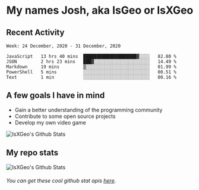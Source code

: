 <h1 align="center">My names Josh, aka IsGeo or IsXGeo</h1>

## Recent Activity
<!--START_SECTION:waka-->
```text
Week: 24 December, 2020 - 31 December, 2020

JavaScript   13 hrs 40 mins  ████████████████████▓░░░░   82.80 % 
JSON         2 hrs 23 mins   ███▓░░░░░░░░░░░░░░░░░░░░░   14.49 % 
Markdown     19 mins         ▒░░░░░░░░░░░░░░░░░░░░░░░░   01.99 % 
PowerShell   5 mins          ░░░░░░░░░░░░░░░░░░░░░░░░░   00.51 % 
Text         1 min           ░░░░░░░░░░░░░░░░░░░░░░░░░   00.16 % 
```
<!--END_SECTION:waka-->

## **A few goals I have in mind**

- Gain a better understanding of the programming community
- Contribute to some open source projects
- Develop my own video game

<img align="center" alt="IsXGeo's Github Stats" src="https://github-readme-stats.vercel.app/api/top-langs/?username=IsXGeo&layout=compact"/><br>

## **My repo stats**

<img align="center" alt="IsXGeo's Github Stats" src="https://github-readme-stats.vercel.app/api?username=IsXGeo&count_private=true&show_icons=true&include_all_commits=true"/>

###### You can get these cool github stat apis [here](https://github.com/anuraghazra/github-readme-stats).

